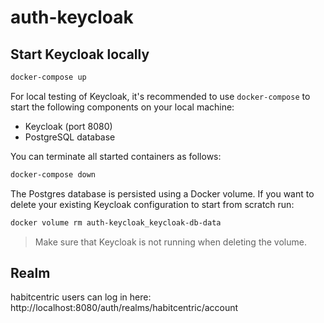 # auth-keycloak

## Start Keycloak locally

```bash
docker-compose up
```

For local testing of Keycloak, it's recommended to use `docker-compose` to start the following components on your local machine:
* Keycloak (port 8080)
* PostgreSQL database

You can terminate all started containers as follows:

```bash
docker-compose down
```

The Postgres database is persisted using a Docker volume. If you want to delete your existing Keycloak configuration to start from scratch run:

```bash
docker volume rm auth-keycloak_keycloak-db-data
```

> Make sure that Keycloak is not running when deleting the volume.

## Realm

habitcentric users can log in here: http://localhost:8080/auth/realms/habitcentric/account
